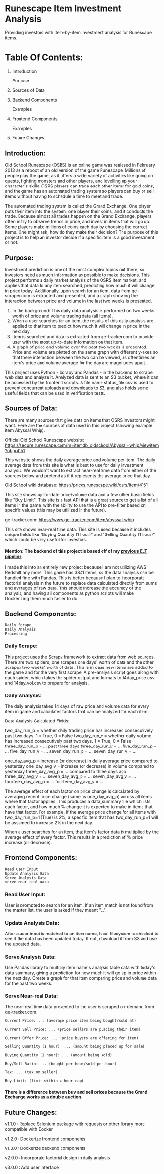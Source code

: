 # Runescape Item Investment Analysis

Providing investors with item-by-item investment analysis for Runescape items.


# Table Of Contents:
1. Introduction
           
   Purpose
3. Sources of Data
4. Backend Components
   
   Examples
6. Frontend Components

   Examples
8. Future Changes





## Introduction: 

Old School Runescape (OSRS) is an online game was realesed in February 2013 as a reboot of an old version of the game Runescape. Millions of people play the game, as it offers a wide variety of activities like going on quests, fighting monsters and other players, and levelling up your character's skills. OSRS players can trade each other items for gold coins, and the game has an automated trading system so players can buy or sell items without having to schedule a time to meet and trade.

The automated trading system is called the Grand Exchange. One player puts their item into the system, one player their coins, and it conducts the trade. Because almost all trades happen on the Grand Exchange, players often in try to observe trends in price, and invest in items that will go up. Some players make millions of coins each day by choosing the correct items. One might ask, how do they make their decision? The purpose of this project is to help an investor decide if a specific item is a good investment or not. 



## Purpose:

Investment prediction is one of the most complex topics out there, so investors need as much information as possible to make decisions. This project performs a daily market analysis of the OSRS item market, and applies that data to any item searched, predicting how much it will change in price today. Additionally, upon search for an item, data from ge-scraper.com is extracted and presented, and a graph showing the interaction between price and volume in the last two weeks is presented.

1. In the background: This daily data analysis is performed on two weeks' worth of price and volume trading data (all items).
2. When a user searches for an item, the results of this daily analysis are applied to that item to predict how much it will change in price in the next day.
3. Item is searched and data is extracted from ge-tracker.com to provide user with the most up-to-date information on that item.
4. A graph of price and volume over the past two weeks is presented. Price and volume are plotted on the same graph with different y-axes so that there interaction between the two can be viewed, as oftentimes an item's price and volume average for the day are magnitudes apart.

This project uses Python - Scrapy and Pandas - in the backend to scrape web data and analyze it. Analyzed data is sent to an S3 bucket, where it can be accessed by the frontend scripts. A file name status_file.csv is used to prevent concurrent uploads and downloads to S3, and also holds some useful fields that can be used in verification tests.





## Sources of Data:
There are many sources that give data on items that OSRS investors might want. Here are the sources of data used in this project (showing example item Abyssal Whip).


Official Old School Runescape website:
https://secure.runescape.com/m=itemdb_oldschool/Abyssal+whip/viewitem?obj=4151

This website shows the daily average price and volume per item. The daily average data from this site is what is best to use for daily investment analysis. We wouldn't want to extract near-real time data from either of the sources below and pretend as if it represents the average price that day.


Old School wiki database:
https://prices.runescape.wiki/osrs/item/4151

This site shows up-to-date price/volume data and a few other basic fields like "Buy Limit". This site is a fast API that is a great source to get a list of all items in the game, with the ability to use the API to pre-filter based on specific values (this may be utiilized in the future).


ge-tracker.com:
https://www.ge-tracker.com/item/abyssal-whip

This site shows near-real time data. This site is used because it includes unique fields like "Buying Quantity (1 hour)" and "Selling Quantity (1 hour)" which could be very useful for investors.





#### Mention: The backend of this project is based off of my [previous ELT pipeline](https://github.com/Kenan-Biren/OSRS_Investment_Project)


I made this into an entirely new project because I am not utilizing AWS Redshift any more. This game has 3841 items, so the data analysis can be handled fine with Pandas. This is better because I plan to incorporate factorial analysis in the future to replace data calculated directly from sums and averages of raw data. This should increase the accuracy of the analysis, and having all components as python scripts will make Dockerizing them much faster to do. 



## Backend Components:
    Daily Scrape
    Daily Analysis
    Processing

### Daily Scrape:

This project uses the Scrapy framework to extract data from web sources. There are two spiders, one scrapes one days' worth of data and the other scrapes two weeks' worth of data. This is in case new items are added to the game and for the very first scrape. A pre-analysis script goes along with each spider, which takes the spider output and formats to 14day_price.csv and 14day_vol.csv to prepare for analysis.




### Daily Analysis:

The daily analysis takes 14 days of raw price and volume data
for every item in game and calculates factors that can be analyzed for each item. 


Data Analysis Calculated Fields:

two_day_run_p = whether daily trading price has increased consecutively past two days. 1 = True, 0 = False
two_day_run_v = whether daily volume has increased consecutively past two days. 1 = True, 0 = False
three_day_run_p = ...   past three days
three_day_run_v = ...
five_day_run_p = ...
five_day_run_v = ...
seven_day_run_p = ...
seven_day_run_v = ...

one_day_avg_p = increase (or decrease) in daily average price compared to yesterday
one_day_avg_v = increase (or decrease) in volume compared to yesterday
three_day_avg_p = ...    compared to three days ago
three_day_avg_v = ...
seven_day_avg_p = ...
seven_day_avg_v = ...
fourteen_day_avg_p = ...
fourteen_day_avg_v = ...


The average effect of each factor on price change is calculated by averaging recent price change (same as one_day_avg_p) across all items where that factor applies. This produces a data_summary file which lists each factor, and how much % change it is expected to make in items that have that factor. For example, if the average price change for all items with two_day_run_p=1 (True) is 2%, a specific item that has two_day_run_p=1 will be assumed to increase 2% in the next day.

When a user searches for an item, that item's factor data is multiplied by the average effect of every factor. This results in a prediction of % price increase (or decrease).










## Frontend Components:
    Read User Input
    Update Analysis Data
    Serve Analysis Data
    Serve Near-real Data

### Read User Input: 

User is prompted to search for an item. If an item match is not found from the master list, the user is asked if they meant "...". 

### Update Analysis Data: 

After a user input is matched to an item name, local filesystem is checked to see if the data has been updated today. If not, download it from S3 and use the updated data.

### Serve Analysis Data: 

Use Pandas library to multiply item name's analysis table data with today's data summary, giving a prediction for how much it will go up in price within the next day. Create a graph for that item comparing price and volume data for the past two weeks.


### Serve Near-real Data: 
The near-real time data presented to the user is scraped on-demand from ge-tracker.com. 


    Current Price: ... (average price item being bought/sold at)

    Current Sell Price: ... (price sellers are placing their item)

    Current Offer Price: ... (price buyers are offering for item)

    Selling Quantity (1 hour): ... (amount being placed up for sale)

    Buying Quantity (1 hour): ... (amount being sold)

    Buy/Sell Ratio: ... (bought per hour/sold per hour)

    Tax: ... (tax on seller)

    Buy Limit: (limit within 4 hour cap)


#### There is a difference between buy and sell prices because the Grand Exchange works as a double auction. 




## Future Changes:

v1.1.0 : Replace Selenium package with requests or other library more compatible with Docker

v1.2.0 : Dockerize frontend components

v1.3.0 : Dockerize backend components

v2.0.0 : Incorporate factorial design in daily analysis

v3.0.0 : Add user interface
